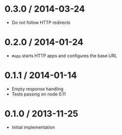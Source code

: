 
0.3.0 / 2014-03-24
==================

  * Do not follow HTTP redirects

0.2.0 / 2014-01-24
==================

  * `#app` starts HTTP apps and configures the base URL

0.1.1 / 2014-01-14
==================

  * Empty response handling
  * Tests passing on node 0.11

0.1.0 / 2013-11-25
==================

  * Initial implementation
